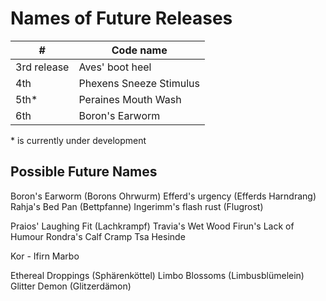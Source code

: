 # Names of Future Releases

| # | Code name |
|---|-|
| 3rd release | Aves' boot heel |
| 4th         | Phexens Sneeze Stimulus |
| 5th*        | Peraines Mouth Wash |
| 6th         | Boron's Earworm |

\* is currently under development


## Possible Future Names

Boron's Earworm (Borons Ohrwurm)
Efferd's urgency (Efferds Harndrang)
Rahja's Bed Pan (Bettpfanne)
Ingerimm's flash rust (Flugrost)

Praios' Laughing Fit (Lachkrampf)
Travia's Wet Wood
Firun's Lack of Humour
Rondra's Calf Cramp
Tsa
Hesinde

Kor - 
Ifirn
Marbo

Ethereal Droppings (Sphärenköttel)
Limbo Blossoms (Limbusblümelein)
Glitter Demon (Glitzerdämon)


